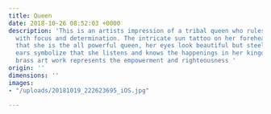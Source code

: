 ```yaml
---
title: Queen
date: 2018-10-26 08:52:03 +0000
description: 'This is an artists impression of a tribal queen who rules the tribe
  with focus and determination. The intricate sun tattoo on her forehead symbolizes
  that she is the all powerful queen, her eyes look beautiful but steely and the big
  ears symbolize that she listens and knows the happenings in her kingdom. This solid
  brass art work represents the empowerment and righteousness '
origin: ''
dimensions: ''
images:
- "/uploads/20181019_222623695_iOS.jpg"

---
```

